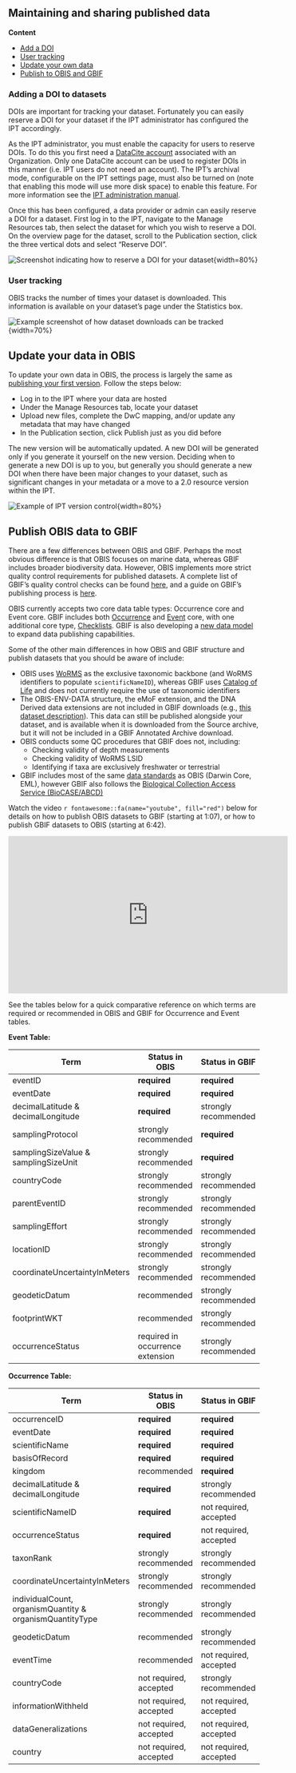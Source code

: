 ## Maintaining and sharing published data

**Content**
 
* [Add a DOI](#adding-a-doi-to-datasets)
* [User tracking](#user-tracking)
* [Update your own data](#update-your-data-in-obis)
* [Publish to OBIS and GBIF](#publish-obis-data-to-gbif)

### Adding a DOI to datasets

DOIs are important for tracking your dataset. Fortunately you can easily reserve a DOI for your dataset if the IPT administrator has configured the IPT accordingly.

As the IPT administrator, you must enable the capacity for users to reserve DOIs. To do this you first need a [DataCite account](https://datacite.org/) associated with an Organization. Only one DataCite account can be used to register DOIs in this manner (i.e. IPT users do not need an account). The IPT’s archival mode, configurable on the IPT settings page, must also be turned on (note that enabling this mode will use more disk space) to enable this feature. For more information see the [IPT administration manual](https://ipt.gbif.org/manual/en/ipt/latest/administration).

Once this has been configured, a data provider or admin can easily reserve a DOI for a dataset. First log in to the IPT, navigate to the Manage Resources tab, then select the dataset for which you wish to reserve a DOI. On the overview page for the dataset, scroll to the Publication section, click the three vertical dots and select “Reserve DOI”.  

![*Screenshot indicating how to reserve a DOI for your dataset*](images/ipt-doi.png){width=80%}

### User tracking

OBIS tracks the number of times your dataset is downloaded. This information is available on your dataset’s page under the Statistics box.

![*Example screenshot of how dataset downloads can be tracked*](images/data-tracking.png){width=70%}

## Update your data in OBIS

To update your own data in OBIS, the process is largely the same as [publishing your first version](ipt.html#publish-on-the-ipt). Follow the steps below:

- Log in to the IPT where your data are hosted
- Under the Manage Resources tab, locate your dataset
- Upload new files, complete the DwC mapping, and/or update any metadata that may have changed
- In the Publication section, click Publish just as you did before

The new version will be automatically updated. A new DOI will be generated only if you generate it yourself on the new version. Deciding when to generate a new DOI is up to you, but generally you should generate a new DOI when there have been major changes to your dataset, such as significant changes in your metadata or a move to a 2.0 resource version within the IPT.

![*Example of IPT version control*](images/ipt-pubVersion.png){width=80%}

## Publish OBIS data to GBIF

There are a few differences between OBIS and GBIF. Perhaps the most obvious difference is that OBIS focuses on marine data, whereas GBIF includes broader biodiversity data. However, OBIS implements more strict quality control requirements for published datasets. A complete list of GBIF’s quality control checks can be found [here](https://data-blog.gbif.org/post/issues-and-flags/), and a guide on GBIF’s publishing process is [here](https://www.gbif.org/publishing-data).

OBIS currently accepts two core data table types: Occurrence core and Event core. GBIF includes both [Occurrence](https://www.gbif.org/data-quality-requirements-occurrences) and [Event](https://www.gbif.org/data-quality-requirements-sampling-events) core, with one additional core type, [Checklists](https://www.gbif.org/data-quality-requirements-checklists). GBIF is also developing a [new data model](https://www.gbif.org/composition/HjlTr705BctcnaZkcjRJq/data-model-principal-composition) to expand data publishing capabilities.

Some of the other main differences in how OBIS and GBIF structure and publish datasets that you should be aware of include:

* OBIS uses [WoRMS](https://www.marinespecies.org/index.php) as the exclusive taxonomic backbone (and WoRMS identifiers to populate `scientificNameID`), whereas GBIF uses [Catalog of Life](https://www.catalogueoflife.org/) and does not currently require the use of taxonomic identifiers
* The OBIS-ENV-DATA structure, the eMoF extension, and the DNA Derived data extensions are not included in GBIF downloads (e.g., [this dataset description](https://www.gbif.org/dataset/be77e203-486c-4651-91b9-8347968b728c#description)). This data can still be published alongside your dataset, and is available when it is downloaded from the Source archive, but it will not be included in a GBIF Annotated Archive download.
* OBIS conducts some QC procedures that GBIF does not, including:
  * Checking validity of depth measurements
  * Checking validity of WoRMS LSID
  * Identifying if taxa are exclusively freshwater or terrestrial
* GBIF includes most of the same [data standards](https://www.gbif.org/standards) as OBIS (Darwin Core, EML), however GBIF also follows the [Biological Collection Access Service (BioCASE/ABCD)](https://www.tdwg.org/standards/abcd/#parts%20of%20the%20standard)

Watch the video `r fontawesome::fa(name="youtube", fill="red")` below for details on how to publish OBIS datasets to GBIF (starting at 1:07), or how to publish GBIF datasets to OBIS (starting at 6:42).

  <iframe width="560" height="315"
src="https://www.youtube.com/embed/HciufRG9hiI"
frameborder="0"
allow="accelerometer; autoplay; encrypted-media; gyroscope; picture-in-picture"
allowfullscreen></iframe>

See the tables below for a quick comparative reference on which terms are required or recommended in OBIS and GBIF for Occurrence and Event tables.

**Event Table:**

| Term | Status in OBIS | Status in GBIF |
|----|----|---|
| eventID | **required** | **required** |
| eventDate | **required** | **required** |
| decimalLatitude & decimalLongitude | **required** | strongly recommended |
| samplingProtocol | strongly recommended | **required**  |
| samplingSizeValue & samplingSizeUnit | strongly recommended | **required**  |
| countryCode | strongly recommended | strongly recommended |
| parentEventID | strongly recommended | strongly recommended |
| samplingEffort | strongly recommended | strongly recommended |
| locationID | strongly recommended | strongly recommended |
| coordinateUncertaintyInMeters | strongly recommended | strongly recommended |
| geodeticDatum | recommended | strongly recommended |
| footprintWKT | recommended | strongly recommended |
| occurrenceStatus | required in occurrence extension | strongly recommended |

**Occurrence Table:**

| Term | Status in OBIS | Status in GBIF |
|----|----|---|
| occurrenceID | **required**  | **required**  |
| eventDate | **required**  | **required**  |
| scientificName | **required**  | **required**  |
| basisOfRecord | **required**  | **required**  |
| kingdom | recommended | **required**  |
| decimalLatitude & decimalLongitude | **required**  | strongly recommended |
| scientificNameID | **required**  | not required, accepted |
| occurrenceStatus | **required**  | not required, accepted |
| taxonRank | strongly recommended | strongly recommended |
| coordinateUncertaintyInMeters | strongly recommended | strongly recommended |
| individualCount, organismQuantity & organismQuantityType | strongly recommended | strongly recommended |
| geodeticDatum | recommended | strongly recommended |
| eventTime | recommended | not required, accepted |
| countryCode | not required, accepted | strongly recommended |
| informationWithheld | not required, accepted | not required, accepted |
| dataGeneralizations | not required, accepted | not required, accepted |
| country | not required, accepted | not required, accepted |

